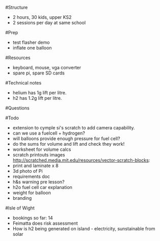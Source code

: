#Structure

* 2 hours, 30 kids, upper KS2
* 2 sessions per day at same school

#Prep

* test flasher demo
* inflate one balloon

#Resources

* keyboard, mouse, vga converter
* spare pi, spare SD cards

#Technical notes

* helium has 1g lift per litre.
* h2 has 1.2g lift per litre.

#Questions


#Todo

* extension to cymple si's scratch to add camera capability.
* can we use a fuelcell + hydrogen?
* will balloons provide enough pressure for fuel cell?
* do the sums for volume and lift and check they work!
* worksheet for volume calcs
* scratch printouts images http://scratched.media.mit.edu/resources/vector-scratch-blocks:
* print and laminate x 8
* 3d photo of Pi
* requirements doc
* h&s warning pre lesson?
* h2o fuel cell car explanation
* weight for balloon
* branding

#Isle of Wight

* bookings so far: 14
* Feimatta does risk assessment
* How is h2 being generated on island - electricity, sunstainable from solar

